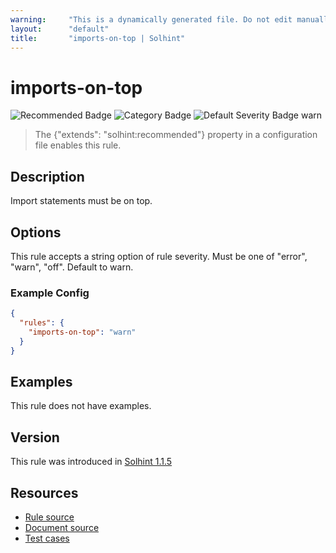 ```yaml
---
warning:     "This is a dynamically generated file. Do not edit manually."
layout:      "default"
title:       "imports-on-top | Solhint"
---
```


# imports-on-top
![Recommended Badge](https://img.shields.io/badge/-Recommended-brightgreen)
![Category Badge](https://img.shields.io/badge/-Style%20Guide%20Rules-informational)
![Default Severity Badge warn](https://img.shields.io/badge/Default%20Severity-warn-yellow)
> The {"extends": "solhint:recommended"} property in a configuration file enables this rule.


## Description
Import statements must be on top.

## Options
This rule accepts a string option of rule severity. Must be one of "error", "warn", "off". Default to warn.

### Example Config
```json
{
  "rules": {
    "imports-on-top": "warn"
  }
}
```


## Examples
This rule does not have examples.

## Version
This rule was introduced in [Solhint 1.1.5](https://github.com/solhint-community/solhint-community/tree/v1.1.5)

## Resources
- [Rule source](https://github.com/solhint-community/solhint-community/tree/master/lib/rules/order/imports-on-top.js)
- [Document source](https://github.com/solhint-community/solhint-community/tree/master/docs/rules/order/imports-on-top.md)
- [Test cases](https://github.com/solhint-community/solhint-community/tree/master/test/rules/order/imports-on-top.js)
